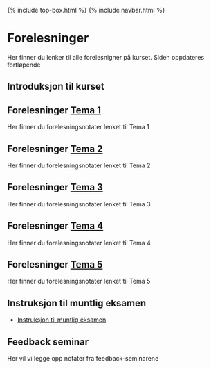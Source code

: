 
{% include top-box.html %} <!-- Kode for å inkludere boksen på toppen av siden. Se _config.yml for å gjøre endringer. -->
{% include navbar.html %} <!-- Kode for navigasjonsmeny. Se navbar.html for å gjøre endringer. -->
<!-- Gjør endringer under her -->

# Forelesninger
Her finner du lenker til alle forelesnigner på kurset. Siden oppdateres fortløpende

## Introduksjon til kurset

## Forelesninger [Tema 1](temaer.md#tema1)<a name="f_t1"></a>
Her finner du forelesningsnotater lenket til Tema 1

## Forelesninger [Tema 2](temaer.md#tema2)<a name="f_t2"></a>
Her finner du forelesningsnotater lenket til Tema 2

## Forelesninger [Tema 3](temaer.md#tema3)<a name="f_t3"></a>
Her finner du forelesningsnotater lenket til Tema 3


## Forelesninger [Tema 4](temaer.md#tema4)<a name="f_t4"></a>
Her finner du forelesningsnotater lenket til Tema 4


## Forelesninger [Tema 5](temaer.md#tema5)<a name="f_t5"></a>
Her finner du forelesningsnotater lenket til Tema 5


## Instruksjon til muntlig eksamen
* <a href="Assets/Instruks_muntlig_eksamen2023.pdf"> Instruksjon til muntlig eksamen</a>

## Feedback seminar
Her vil vi legge opp notater fra feedback-seminarene
